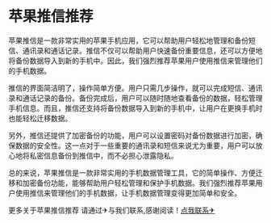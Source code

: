 # 苹果推信推荐

苹果推信是一款非常实用的苹果手机应用，它可以帮助用户轻松地管理和备份短信、通讯录和通话记录。推信不仅可以帮助用户快速备份重要信息，还可以方便地将备份数据导入到新的手机中。因此，我们强烈推荐苹果用户使用推信来管理他们的手机数据。

推信的界面简洁明了，操作简单方便。用户只需几步操作，就可以完成短信、通讯录和通话记录的备份。备份完成后，用户可以随时随地查看备份的数据，轻松管理手机信息。而且，推信还支持将备份数据导入到新的手机中，让用户在更换手机时也能轻松迁移数据。

另外，推信还提供了加密备份的功能，用户可以设置密码对备份数据进行加密，确保数据的安全性。这一点对于一些重要的通讯录和短信来说尤为重要，用户可以放心地将私密信息备份到推信中，而不必担心泄露隐私。

总的来说，苹果推信是一款非常实用的手机数据管理工具，它的简单操作、方便迁移和加密备份功能，能够帮助用户轻松管理和保护手机数据。我们强烈推荐苹果用户使用推信来管理他们的手机数据，让手机数据管理变得更加简单和安全。

更多关于苹果推信推荐 请通过✈与我们联系,感谢阅读！[点我联系✈](https://box.G208.com)